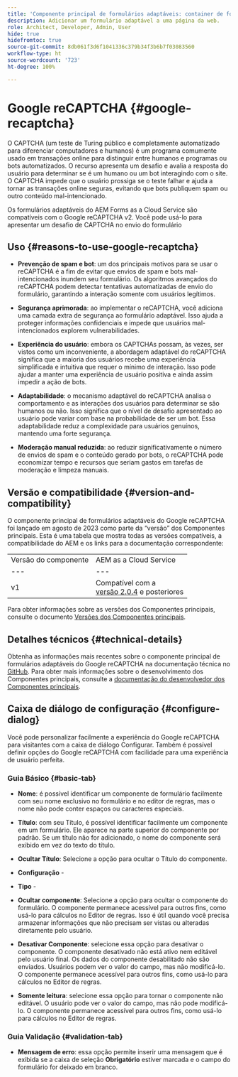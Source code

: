 ```yaml
---
title: 'Componente principal de formulários adaptáveis: container de formulário'
description: Adicionar um formulário adaptável a uma página da web.
role: Architect, Developer, Admin, User
hide: true
hidefromtoc: true
source-git-commit: 8db061f3d6f1041336c379b34f3b6b7f03083560
workflow-type: ht
source-wordcount: '723'
ht-degree: 100%

---
```



# Google reCAPTCHA {#google-recaptcha}

O CAPTCHA (um teste de Turing público e completamente automatizado para diferenciar computadores e humanos) é um programa comumente usado em transações online para distinguir entre humanos e programas ou bots automatizados. O recurso apresenta um desafio e avalia a resposta do usuário para determinar se é um humano ou um bot interagindo com o site. O CAPTCHA impede que o usuário prossiga se o teste falhar e ajuda a tornar as transações online seguras, evitando que bots publiquem spam ou outro conteúdo mal-intencionado.

Os formulários adaptáveis do AEM Forms as a Cloud Service são compatíveis com o Google reCAPTCHA v2. Você pode usá-lo para apresentar um desafio de CAPTCHA no envio do formulário

## Uso {#reasons-to-use-google-recaptcha}


- **Prevenção de spam e bot**: um dos principais motivos para se usar o reCAPTCHA é a fim de evitar que envios de spam e bots mal-intencionados inundem seu formulário. Os algoritmos avançados do reCAPTCHA podem detectar tentativas automatizadas de envio do formulário, garantindo a interação somente com usuários legítimos.

- **Segurança aprimorada**: ao implementar o reCAPTCHA, você adiciona uma camada extra de segurança ao formulário adaptável. Isso ajuda a proteger informações confidenciais e impede que usuários mal-intencionados explorem vulnerabilidades.

- **Experiência do usuário**: embora os CAPTCHAs possam, às vezes, ser vistos como um inconveniente, a abordagem adaptável do reCAPTCHA significa que a maioria dos usuários recebe uma experiência simplificada e intuitiva que requer o mínimo de interação. Isso pode ajudar a manter uma experiência de usuário positiva e ainda assim impedir a ação de bots.

- **Adaptabilidade**: o mecanismo adaptável do reCAPTCHA analisa o comportamento e as interações dos usuários para determinar se são humanos ou não. Isso significa que o nível de desafio apresentado ao usuário pode variar com base na probabilidade de ser um bot. Essa adaptabilidade reduz a complexidade para usuários genuínos, mantendo uma forte segurança.

- **Moderação manual reduzida**: ao reduzir significativamente o número de envios de spam e o conteúdo gerado por bots, o reCAPTCHA pode economizar tempo e recursos que seriam gastos em tarefas de moderação e limpeza manuais.

## Versão e compatibilidade {#version-and-compatibility}

O componente principal de formulários adaptáveis do Google reCAPTCHA foi lançado em agosto de 2023 como parte da “versão” dos Componentes principais. Esta é uma tabela que mostra todas as versões compatíveis, a compatibilidade do AEM e os links para a documentação correspondente:

|  |  |
|---|---|
| Versão do componente | AEM as a Cloud Service |
| --- | --- |
| v1 | Compatível com a <br>[versão 2.0.4](/help/versions.md) e posteriores | Compatível | Compatível |

Para obter informações sobre as versões dos Componentes principais, consulte o documento [Versões dos Componentes principais](/help/versions.md).

## Detalhes técnicos {#technical-details}

Obtenha as informações mais recentes sobre o componente principal de formulários adaptáveis do Google reCAPTCHA na documentação técnica no [GitHub](https://github.com/adobe/aem-core-forms-components/tree/master/ui.af.apps/src/main/content/jcr_root/apps/core/fd/components/form/recaptcha/v1/recaptcha). Para obter mais informações sobre o desenvolvimento dos Componentes principais, consulte a [documentação do desenvolvedor dos Componentes principais](/help/developing/overview.md).

## Caixa de diálogo de configuração {#configure-dialog}

Você pode personalizar facilmente a experiência do Google reCAPTCHA para visitantes com a caixa de diálogo Configurar. Também é possível definir opções do Google reCAPTCHA com facilidade para uma experiência de usuário perfeita.

### Guia Básico {#basic-tab}

- **Nome**: é possível identificar um componente de formulário facilmente com seu nome exclusivo no formulário e no editor de regras, mas o nome não pode conter espaços ou caracteres especiais.

- **Título**: com seu Título, é possível identificar facilmente um componente em um formulário. Ele aparece na parte superior do componente por padrão. Se um título não for adicionado, o nome do componente será exibido em vez do texto do título.

- **Ocultar Título**: Selecione a opção para ocultar o Título do componente.

- **Configuração** -

- **Tipo** -

- **Ocultar componente**: Selecione a opção para ocultar o componente do formulário. O componente permanece acessível para outros fins, como usá-lo para cálculos no Editor de regras. Isso é útil quando você precisa armazenar informações que não precisam ser vistas ou alteradas diretamente pelo usuário.

- **Desativar Componente**: selecione essa opção para desativar o componente. O componente desativado não está ativo nem editável pelo usuário final. Os dados do componente desabilitado não são enviados. Usuários podem ver o valor do campo, mas não modificá-lo. O componente permanece acessível para outros fins, como usá-lo para cálculos no Editor de regras.

- **Somente leitura**: selecione essa opção para tornar o componente não editável. O usuário pode ver o valor do campo, mas não pode modificá-lo. O componente permanece acessível para outros fins, como usá-lo para cálculos no Editor de regras.

### Guia Validação {#validation-tab}

- **Mensagem de erro**: essa opção permite inserir uma mensagem que é exibida se a caixa de seleção **Obrigatório** estiver marcada e o campo do formulário for deixado em branco.

